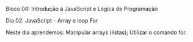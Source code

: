 Bloco 04: Introdução à JavaScript e Lógica de Programação 

Dia 02: JavaScript - Array e loop For

Neste dia aprendemos: 
Manipular arrays (listas); 
Utilizar o comando for. 
